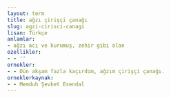 ```yaml
---
layout: term
title: ağzı çirişçi çanağı
slug: agzi-cirisci-canagi
lisan: Türkçe
anlamlar:
- ağzı acı ve kurumuş, zehir gibi olan
ozellikler:
- - ''
ornekler:
- - Dün akşam fazla kaçırdım, ağzım çirişçi çanağı.
orneklerkaynak:
- - Memduh Şevket Esendal
---
```

